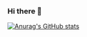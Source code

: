 ### Hi there 👋

[![Anurag's GitHub stats](https://github-readme-stats.vercel.app/api?username=LemonCANDY42&count_private=true&include_all_commits=true)](https://github.com/anuraghazra/github-readme-stats)

<!--
**LemonCANDY42/LemonCANDY42** is a ✨ _special_ ✨ repository because its `README.md` (this file) appears on your GitHub profile.

Here are some ideas to get you started:

- 🔭 I’m currently working on ...
- 🌱 I’m currently learning ...
- 👯 I’m looking to collaborate on ...
- 🤔 I’m looking for help with ...
- 💬 Ask me about ...
- 📫 How to reach me: ...
- 😄 Pronouns: ...
- ⚡ Fun fact: ...
-->
